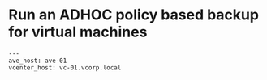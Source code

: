 # Run an ADHOC policy based backup for virtual machines
````
---
ave_host: ave-01
vcenter_host: vc-01.vcorp.local
````